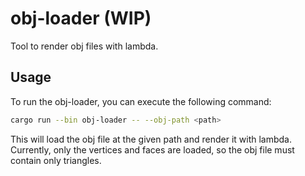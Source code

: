 # obj-loader (WIP)
Tool to render obj files with lambda.

## Usage

To run the obj-loader, you can execute the following command:

```bash
cargo run --bin obj-loader -- --obj-path <path>
```

This will load the obj file at the given path and render it with lambda. 
Currently, only the vertices and faces are loaded, so the obj file must 
contain only triangles.


